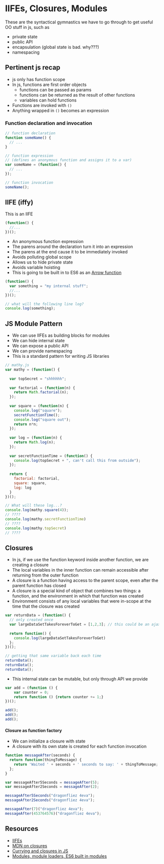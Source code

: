 # IIFEs, Closures, Modules

These are the syntactical gymnastics we have to go through to get useful OO stuff in js, such as
  - private state
  - public API
  - encapsulation (global state is bad.  why???)
  - namespacing

## Pertinent js recap

- js only has function scope
- In js, functions are first order objects
  - functions can be passed as params
  - functions can be returned as the result of other functions
  - variables can hold functions
- Functions are invoked with `()`
- Anything wrapped in `()` becomes an expression

### Function declaration and invocation

```javascript
// function declaration
function someName() { 
  // ...
}
```

```javascript
// function expression
// (defines an anonymous function and assigns it to a var)
var someName = (function() {
  // ...
});
```

```javascript
// function invocation
someName();
```

## IIFE (iffy)

This is an IIFE

```javascript
(function() {
  //...
})();
```

- An anonymous function expression
- The parens around the declaration turn it into an expression
- The parens at the end cause it to be immediately invoked
- Avoids polluting global scope
- Allows us to hide private state
- Avoids variable hoisting
- This is going to be built in to ES6 as an [Arrow function](https://developer.mozilla.org/en-US/docs/Web/JavaScript/Reference/Functions/Arrow_functions)

```javascript
(function() {
  var something = "my internal stuff";
  //...
})();

// what will the following line log?
console.log(something);
```

## JS Module Pattern

- We can use IIFEs as building blocks for modules
- We can hide internal state
- We can expose a public API
- We can provide namespacing
- This is a standard pattern for writing JS libraries

```javascript
// mathy.js
var mathy = (function() {
  
  var topSecret = "shhhhhh";
  
  var factorial = (function(n) { 
    return Math.factorial(n);
  });
  
  var square = (function(n) {
    console.log("square");
    secretFunctionTime();
    console.log("square out");
    return n*n;
  });
  
  var log = (function(n) {
    return Math.log(n);
  });
  
  var secretFunctionTime = (function() {
    console.log(topSecret + ", can't call this from outside");
  });
  
  return {
    factorial: factorial,
    square: square,
    log: log
  }
})();

// What will these log...?
console.log(mathy.square(4));
// ????
console.log(mathy.secretFunctionTime)
// ????
console.log(mathy.topSecret)
// ????
```

## Closures

- In js, if we use the function keyword inside another function, we are creating a closure
- The local variables in the inner function can remain accessible after returning from the outer function
- A closure is a function having access to the parent scope, even after the parent function has closed
- A closure is a special kind of object that combines two things: a function, and the environment in which that function was created
- Environment consists of any local variables that were in-scope at the time that the closure was created

```javascript
var returnData = (function() {
  // only created once
  var largeDataSetTakesForeverToGet = [1,2,3]; // this could be an ajax call
  
  return function() { 
    console.log(largeDataSetTakesForeverToGet) 
  };
})();

// getting that same variable back each time
returnData();
returnData();
returnData();
```

- This internal state can be mutable, but only through API we provide

```javascript
var add = (function () {
    var counter = 0;
    return function () {return counter += 1;}
})();

add();
add();
add();
```

#### Closure as function factory

- We can initialize a closure with state
- A closure with its own state is created for each function invocation

```javascript
function messageAfter(seconds) {
  return function(thingToMessage) {
    return 'Waited ' + seconds + ' seconds to say: ' + thingToMessage;
  };
}

var messageAfter5Seconds = messageAfter(5);
var messageAfter2Seconds = messageAfter(2);

messageAfter5Seconds("dragonfliez 4eva");
messageAfter2Seconds("dragonfliez 4eva");

messageAfter(7)("dragonfliez 4eva");
messageAfter(453764576)("dragonfliez 4eva");
```


## Resources

- [IIFEs](http://en.wikipedia.org/wiki/Immediately-invoked_function_expression)
- [MDN on closures](https://developer.mozilla.org/en-US/docs/Web/JavaScript/Closures)
- [Currying and closures in JS](http://engineering.cerner.com/blog/closures-and-currying-in-javascript/)
- [Modules, module loaders, ES6 built in modules](https://www.airpair.com/javascript/posts/the-mind-boggling-universe-of-javascript-modules)
